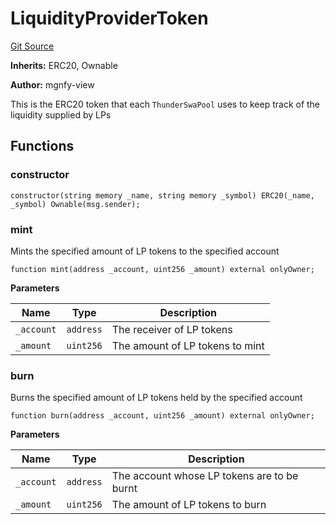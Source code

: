 # LiquidityProviderToken
[Git Source](https://github.com/Sahil-Gujrati/thunder-swap/blob/c5928651e4c994aae9565d571bef4170237837f3/src/core/LiquidityProviderToken.sol)

**Inherits:**
ERC20, Ownable

**Author:**
mgnfy-view

This is the ERC20 token that each `ThunderSwaPool` uses to keep track of the liquidity
supplied by LPs


## Functions
### constructor


```solidity
constructor(string memory _name, string memory _symbol) ERC20(_name, _symbol) Ownable(msg.sender);
```

### mint

Mints the specified amount of LP tokens to the specified account


```solidity
function mint(address _account, uint256 _amount) external onlyOwner;
```
**Parameters**

|Name|Type|Description|
|----|----|-----------|
|`_account`|`address`|The receiver of LP tokens|
|`_amount`|`uint256`|The amount of LP tokens to mint|


### burn

Burns the specified amount of LP tokens held by the specified account


```solidity
function burn(address _account, uint256 _amount) external onlyOwner;
```
**Parameters**

|Name|Type|Description|
|----|----|-----------|
|`_account`|`address`|The account whose LP tokens are to be burnt|
|`_amount`|`uint256`|The amount of LP tokens to burn|


